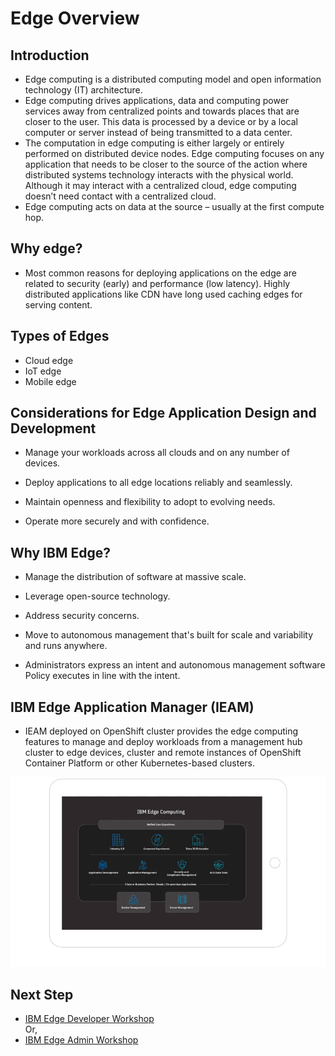 # Edge Overview

## Introduction

- Edge computing is a distributed computing model and open information technology (IT) architecture.
- Edge computing drives applications, data and computing power services away from centralized points and towards places 
  that are closer to the user. This data is processed by a device or by a local computer or server instead of being 
  transmitted to a data center.
- The computation in edge computing is either largely or entirely performed on distributed device nodes. 
  Edge computing focuses on any application that needs to be closer to the source of the action where distributed 
  systems technology interacts with the physical world. Although it may interact with a centralized cloud, 
  edge computing doesn’t need contact with a centralized cloud.
- Edge computing acts on data at the source – usually at the first compute hop.

## Why edge?

- Most common reasons for deploying applications on the edge are related to security 
  (early) and performance (low latency). Highly distributed applications like CDN have long used caching edges 
  for serving content.

## Types of Edges

- Cloud edge
- IoT edge
- Mobile edge

## Considerations for Edge Application Design and Development

- Manage your workloads across all clouds and on any number of devices.

- Deploy applications to all edge locations reliably and seamlessly.

- Maintain openness and flexibility to adopt to evolving needs.

- Operate more securely and with confidence.

## Why IBM Edge?

- Manage the distribution of software at massive scale.

- Leverage open\-source technology.

- Address security concerns.

- Move to autonomous management that's built for scale and variability and runs anywhere.

- Administrators express an intent and autonomous management software Policy executes in line with the intent.

## IBM Edge Application Manager (IEAM)
- IEAM deployed on OpenShift cluster provides the edge computing features to manage and deploy workloads 
  from a management hub cluster to edge devices, cluster and remote instances of OpenShift Container Platform 
  or other Kubernetes-based clusters.

<img src="images/ibm-edge.png" />

## Next Step
- [IBM Edge Developer Workshop](edge-workshop-developer.md)
<br> Or,
- [IBM Edge Admin Workshop](edge-workshop-admin.md)